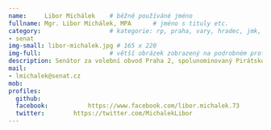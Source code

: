 ```yaml
---
name:     Libor Michálek  	# běžně používáné jméno
fullname: Mgr. Libor Michálek, MPA  	# jméno s tituly etc.
category:                 	# kategorie: rp, praha, vary, hradec, jmk, senat
- senat
img-small: libor-michalek.jpg # 165 x 220
img-full:                 	# větší obrázek zobrazený na podrobném profilu
description: Senátor za volební obvod Praha 2, spolunominovaný Pirátskou stranou             	# kratký popis, max 160 znaků
mail:
- lmichalek@senat.cz
mob:			  
profiles:
  github:                 
  facebook: 		  https://www.facebook.com/libor.michalek.73
  twitter: 		  https://twitter.com/MichalekLibor
---
```

